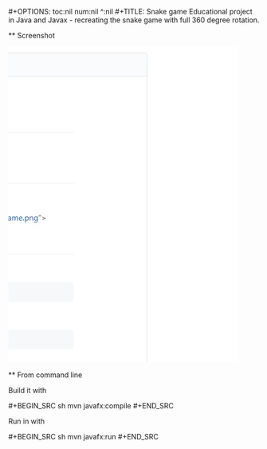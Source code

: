 #+OPTIONS: toc:nil num:nil ^:nil
#+TITLE: Snake game
Educational project in Java and Javax - recreating the snake game with full 360 degree rotation.



** Screenshot  



![alt text](Screenshots/shoot.jpg?raw=true)






** From command line

   Build it with

   #+BEGIN_SRC sh
     mvn javafx:compile
   #+END_SRC

   Run in with

   #+BEGIN_SRC sh
     mvn javafx:run
   #+END_SRC
